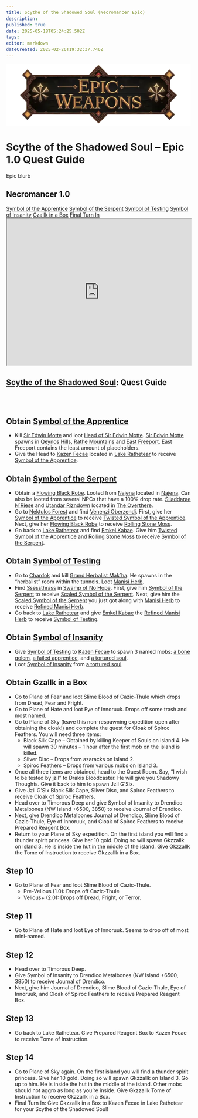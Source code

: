 ```yaml
---
title: Scythe of the Shadowed Soul (Necromancer Epic)
description: 
published: true
date: 2025-05-18T05:24:25.502Z
tags: 
editor: markdown
dateCreated: 2025-02-26T19:32:37.746Z
---
```


<!-- ───────────── Necromancer Epic 1.0 – Scythe of the Shadowed Soul ───────────── -->
<div class="page-container">

  <!-- Header ------------------------------------------------------- -->
  <div class="hero-card">
    <img src="/epicweapons.webp" alt="Epic Necromancer Weapons Banner" class="hero-img">
    <h1 class="hero-title">Scythe of the Shadowed Soul – Epic 1.0 Quest Guide</h1>
    <p class="hero-sub">Epic blurb</p>
  </div>

  <!-- Original top-level heading kept intact ----------------------- -->
  <h2 id="top" class="quest-card">Necromancer 1.0</h2>

  <!-- Quick-Nav ---------------------------------------------------- -->
  <nav class="toc-nav">
    <a href="#Apprentice">Symbol of the Apprentice</a>
    <a href="#Serpent">Symbol of the Serpent</a>
    <a href="#Testing">Symbol of Testing</a>
    <a href="#Insanity">Symbol of Insanity</a>
    <a href="#Gzallk">Gzallk in a Box</a>
    <a href="#final">Final Turn In</a>
  </nav>

  <!-- Item Preview ------------------------------------------------- -->
  <iframe src="https://eqdb.net/item/detail/20544" width="100%" height="400"></iframe>






<h2><a href="https://eqdb.net/item/detail/20544">Scythe of the Shadowed Soul</a>: Quest Guide</h2>
<br><br>

  
<!-- ────────── Symbol of the Apprentice ────────── -->
<div class="quest-card" id="Apprentice">
<h2>Obtain <a href="https://eqdb.net/item/detail/20642">Symbol of the Apprentice</a></h2>
<ul>
<li> Kill <a href="https://eqdb.net/npc/detail/10199">Sir Edwin Motte</a> and loot <a href="https://eqdb.net/item/detail/20641">Head of Sir Edwin Motte</a>. <a href="https://eqdb.net/npc/detail/10199">Sir Edwin Motte</a> spawns in <a href="https://eqdb.net/zone/detail/4">Qeynos Hills</a>, <a href="https://eqdb.net/zone/detail/50">Rathe Mountains</a> and <a href="https://eqdb.net/zone/detail/10">East Freeport</a>. East Freeport contains the least amount of placeholders.  </li>
  <li> Give the Head to <a href="https://eqdb.net/npc/detail/51048">Kazen Fecae</a> located in <a href="https://eqdb.net/zone/detail/51">Lake Rathetear</a> to receive <a href="https://eqdb.net/item/detail/20642">Symbol of the Apprentice</a>.

</ul>
</div>  
  
  

<div class="quest-card" id="Serpent">
<h2>Obtain <a href="https://eqdb.net/item/detail/20644">Symbol of the Serpent</a></h2>
<ul>
  <li>
    Obtain a <a href="https://eqdb.net/item/detail/1320">Flowing Black Robe</a>. Looted from <a href="https://eqdb.net/npc/detail/44100">Najena</a> located in <a href="https://eqdb.net/zone/detail/44">Najena</a>. Can also be looted from several NPCs that have a 100% drop rate. <a href="https://eqdb.net/npc/detail/93109">Siladdarae N`Riese</a> and <a href="https://eqdb.net/npc/detail/93112">Utandar Rizndown</a> located in <a href="https://eqdb.net/zone/detail/93">The Overthere</a>. 
  </li>
    <li>
    Go to <a href="https://eqdb.net/zone/detail/25">Nektulos Forest</a> and find <a href="https://eqdb.net/npc/detail/25113">Venenzi Oberzendi</a>. First, give her <a href="https://eqdb.net/item/detail/20642">Symbol of the Apprentice</a> to receive <a href="https://eqdb.net/item/detail/20643">Twisted Symbol of the Apprentice</a>. Next, give her <a href="https://eqdb.net/item/detail/1320">Flowing Black Robe</a> to receive <a href="https://eqdb.net/item/detail/20649">Rolling Stone Moss</a>.
  </li>
    <li>
    Go back to <a href="https://eqdb.net/zone/detail/51">Lake Rathetear</a> and find <a href="https://eqdb.net/npc/detail/51047">Emkel Kabae</a>. Give him <a href="https://eqdb.net/item/detail/20643">Twisted Symbol of the Apprentice</a> and <a href="https://eqdb.net/item/detail/20649">Rolling Stone Moss</a> to receive <a href="https://eqdb.net/item/detail/20644">Symbol of the Serpent</a>.
  </li>
</ul>
</div>

<div class="quest-card" id="Testing">
<h2>Obtain <a href="https://eqdb.net/item/detail/20647">Symbol of Testing</a></h2>
<ul>
  <li>
    Go to <a href="https://eqdb.net/zone/detail/103">Chardok</a> and kill <a href="https://eqdb.net/npc/detail/103139">Grand Herbalist Mak`ha</a>. He spawns in the “herbalist” room within the tunnels. Loot <a href="https://eqdb.net/item/detail/20654">Manisi Herb</a>.
      <li>
    Find <a href="https://eqdb.net/npc/detail/83074">Ssessthrass</a> in <a href="https://eqdb.net/zone/detail/83">Swamp of No Hope</a>. First, give him <a href="https://eqdb.net/item/detail/20644">Symbol of the Serpent</a> to receive <a href="https://eqdb.net/item/detail/20645">Scaled Symbol of the Serpent</a>. Next, give him the <a href="https://eqdb.net/item/detail/20645">Scaled Symbol of the Serpent</a> you just got along with <a href="https://eqdb.net/item/detail/20654">Manisi Herb</a> to receive <a href="https://eqdb.net/item/detail/20650">Refined Manisi Herb</a>.
  </li>
    <li>Go back to <a href="https://eqdb.net/zone/detail/51">Lake Rathetear</a> and give <a href="https://eqdb.net/npc/detail/51047">Emkel Kabae</a> the <a href="https://eqdb.net/item/detail/20650">Refined Manisi Herb</a> to receive <a href="https://eqdb.net/item/detail/20647">Symbol of Testing</a>.
  </li>
</ul>
</div>

<div class="quest-card" id="Insanity">
<h2>Obtain <a href="https://eqdb.net/item/detail/20648">Symbol of Insanity</a></h2>
<ul>
 
  <li>
    Give <a href="https://eqdb.net/item/detail/20647">Symbol of Testing</a> to <a href="https://eqdb.net/npc/detail/51048">Kazen Fecae</a> to spawn 3 named mobs: <a href="https://eqdb.net/npc/detail/51153">a bone golem</a>, <a href="https://eqdb.net/npc/detail/51152">a failed apprentice</a>, and <a href="https://eqdb.net/npc/detail/51144">a tortured soul</a>.
  </li>
  <li>
    Loot <a href="https://eqdb.net/item/detail/20648">Symbol of Insanity</a> from <a href="https://eqdb.net/npc/detail/51144">a tortured soul</a>.
  </li>
</ul>
  </div>
  <div class="quest-card" id="Gzallk">
<h2>Obtain Gzallk in a Box</h2>
<ul>
   <li>
    Go to Plane of Fear and loot Slime Blood of Cazic-Thule which drops from Dread, Fear and Fright.
  </li>
    <li>
    Go to Plane of Hate and loot Eye of Innoruuk. Drops off some trash and most named.  
  </li>
  <li>
    Go to Plane of Sky (leave this non-respawning expedition open after obtaining the cloak!) and complete the quest for Cloak of Spiroc Feathers. You will need three items:
    <ul>
      <li>Black Silk Cape – Obtained by killing Keeper of Souls on island 4. He will spawn 30 minutes – 1 hour after the first mob on the island is killed. </li>
      <li>Silver Disc – Drops from azaracks on Island 2.</li>
      <li>Spiroc Feathers – Drops from various mobs on Island 3.</li>
    </ul>
    
  </li>
  
  <li>
    Once all three items are obtained, head to the Quest Room. Say, “I wish to be tested by jzil” to Drakis Bloodcaster. He will give you Shadowy Thoughts. Give it back to him to spawn Jzil G’Six.
  </li>
  <li>
    Give Jzil G’Six Black Silk Cape, Silver Disc, and Spiroc Feathers to receive Cloak of Spiroc Feathers.
  </li>
    <li>Head over to Timorous Deep and give Symbol of Insanity to Drendico Metalbones (NW Island +6500, 3850) to receive Journal of Drendico.</li>
  <li>Next, give Drendico Metalbones Journal of Drendico, Slime Blood of Cazic-Thule, Eye of Innoruuk, and Cloak of Spiroc Feathers to receive Prepared Reagent Box.</li>
    <li>
    Return to your Plane of Sky expedition. On the first island you will find a thunder spirit princess. Give her 10 gold. Doing so will spawn Gkzzallk on Island 3. He is inside the hut in the middle of the island. Give Gkzzallk the Tome of Instruction to receive Gkzzallk in a Box.
  </li>
</ul>
  </div>
<h2>Step 10</h2>
<ul>
  <li>
    Go to Plane of Fear and loot Slime Blood of Cazic-Thule.
    <ul>
      <li>Pre-Velious (1.0): Drops off Cazic-Thule</li>
      <li>Velious+ (2.0): Drops off Dread, Fright, or Terror.</li>
    </ul>
  </li>
</ul>

<h2>Step 11</h2>
<ul>
  <li>
    Go to Plane of Hate and loot Eye of Innoruuk. Seems to drop off of most mini-named.
  </li>
</ul>

<h2>Step 12</h2>
<ul>
  <li>Head over to Timorous Deep.</li>
  <li>Give Symbol of Insanity to Drendico Metalbones (NW Island +6500, 3850) to receive Journal of Drendico.</li>
  <li>Next, give him Journal of Drendico, Slime Blood of Cazic-Thule, Eye of Innoruuk, and Cloak of Spiroc Feathers to receive Prepared Reagent Box.</li>
</ul>

<h2>Step 13</h2>
<ul>
  <li>
    Go back to Lake Rathetear. Give Prepared Reagent Box to Kazen Fecae to receive Tome of Instruction.
  </li>
</ul>

<h2>Step 14</h2>
<ul>
  <li>
    Go to Plane of Sky again. On the first island you will find a thunder spirit princess. Give her 10 gold. Doing so will spawn Gkzzallk on Island 3. Go up to him. He is inside the hut in the middle of the island. Other mobs should not aggro as long as you’re inside. Give Gkzzallk Tome of Instruction to receive Gkzzallk in a Box.
  </li>
  <li>
    Final Turn In: Give Gkzzallk in a Box to Kazen Fecae in Lake Rathetear for your Scythe of the Shadowed Soul!
  </li>
</ul>
